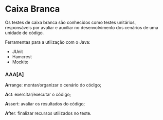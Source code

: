 # Caixa Branca
Os testes de caixa branca são conhecidos como testes unitários, responsáveis por avaliar e auxiliar no desenvolvimento dos cenários de uma unidade de código.

Ferramentas para a utilização com o Java:
* JUnit
* Hamcrest
* Mockito

### AAA[A]
**A**rrange: montar/organizar o cenário do código;

**A**ct: exercitar/executar o código;

**A**ssert: avaliar os resultados do código;

**A**fter: finalizar recursos utilizados no teste.
